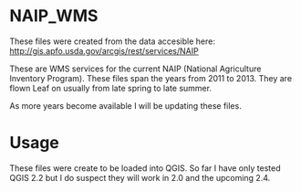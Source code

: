 NAIP_WMS
========

These files were created from the data accesible here: http://gis.apfo.usda.gov/arcgis/rest/services/NAIP

These are WMS services for the current NAIP (National Agriculture Inventory Program). These files span the years from 2011 to 2013. They are flown Leaf on usually from late spring to late summer. 

As more years become available I will be updating these files. 


Usage
========
These files were create to be loaded into QGIS. So far I have only tested QGIS 2.2 but I do suspect they will work in 2.0 and the upcoming 2.4. 


